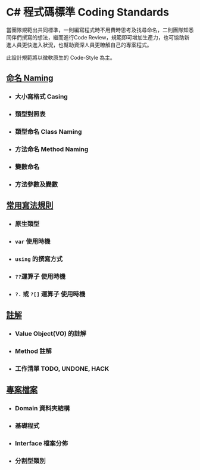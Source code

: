 # C# 程式碼標準 Coding Standards

當團隊規範出共同標準，一則編寫程式時不用費時思考及找尋命名，二則團隊知悉同伴們撰寫的想法，繼而進行Code Review，規範即可增加生產力，也可協助新進人員更快進入狀況，也幫助資深人員更瞭解自己的專案程式。 

此設計規範將以微軟原生的 Code-Style 為主。

## [命名 Naming](/Coding-Standard/Naming.md)

- ### 大小寫格式 Casing
- ### 類型對照表
- ### 類型命名 Class Naming
- ### 方法命名 Method Naming
- ### 變數命名
- ### 方法參數及變數

## [常用寫法規則](/Coding-Standard/Common.md)
- ### 原生類型
- ### `var` 使用時機
- ### `using` 的撰寫方式
- ### `??`運算子 使用時機
- ### `?.` 或 `?[]` 運算子 使用時機

## [註解](/Coding-Standard/Annotation.md)

- ### Value Object(VO) 的註解
- ### Method 註解
- ### 工作清單 TODO, UNDONE, HACK

## [專案檔案](/Coding-Standard/ProjectFile.md)

- ### Domain 資料夾結構
- ### 基礎程式
- ### Interface 檔案分佈
- ### 分割型類別


